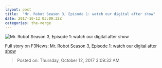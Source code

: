 ```yaml
---
layout: post
title:  "Mr. Robot Season 3, Episode 1: watch our digital after show"
date: 2017-10-12 03:09:32Z
categories: the-verge
---
```


![Mr. Robot Season 3, Episode 1: watch our digital after show](https://cdn0.vox-cdn.com/thumbor/Tby35WG4B3MoSQOTSqlvLsgcqeA=/0x14:680x370/fit-in/1200x630/cdn2.vox-cdn.com/uploads/chorus_asset/file/5892699/NUP_166271_0115.0.0.0.JPG)




Full story on F3News: [Mr. Robot Season 3, Episode 1: watch our digital after show](http://www.f3nws.com/n/nCNCBC)

> Posted on: Thursday, October 12, 2017 3:09:32 AM
